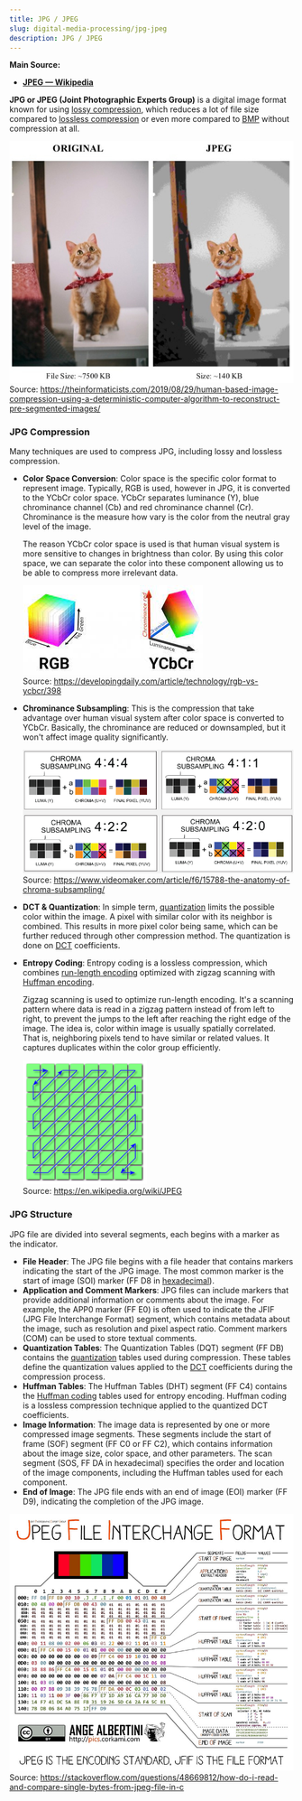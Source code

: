 ```yaml
---
title: JPG / JPEG
slug: digital-media-processing/jpg-jpeg
description: JPG / JPEG
---
```


**Main Source:**

- **[JPEG — Wikipedia](https://en.wikipedia.org/wiki/JPEG)**

**JPG or JPEG (Joint Photographic Experts Group)** is a digital image format known for using [lossy compression](/cs-notes/digital-signal-processing/compression#lossy-compression), which reduces a lot of file size compared to [lossless compression](/cs-notes/digital-signal-processing/compression#lossy-compression) or even more compared to [BMP](/cs-notes/digital-media-processing/bmp) without compression at all.

![Comparison between original and compressed JPG image](./jpg-comparison.png)  
Source: https://theinformaticists.com/2019/08/29/human-based-image-compression-using-a-deterministic-computer-algorithm-to-reconstruct-pre-segmented-images/

### JPG Compression

Many techniques are used to compress JPG, including lossy and lossless compression.

- **Color Space Conversion**: Color space is the specific color format to represent image. Typically, RGB is used, however in JPG, it is converted to the YCbCr color space. YCbCr separates luminance (Y), blue chrominance channel (Cb) and red chrominance channel (Cr). Chrominance is the measure how vary is the color from the neutral gray level of the image.

  The reason YCbCr color space is used is that human visual system is more sensitive to changes in brightness than color. By using this color space, we can separate the color into these component allowing us to be able to compress more irrelevant data.

  ![RGB vs YCbCr comparison](./rgb-ycbcr.jpeg)  
  Source: https://developingdaily.com/article/technology/rgb-vs-ycbcr/398

- **Chrominance Subsampling**: This is the compression that take advantage over human visual system after color space is converted to YCbCr. Basically, the chrominance are reduced or downsampled, but it won't affect image quality significantly.

  ![Comparison between chrominance subsampling method](./chrominance-subsampling.png)  
  Source: https://www.videomaker.com/article/f6/15788-the-anatomy-of-chroma-subsampling/

- **DCT & Quantization**: In simple term, [quantization](/cs-notes/digital-signal-processing/quantization) limits the possible color within the image. A pixel with similar color with its neighbor is combined. This results in more pixel color being same, which can be further reduced through other compression method. The quantization is done on [DCT](/cs-notes/digital-signal-processing/discrete-cosine-transform) coefficients.
- **Entropy Coding**: Entropy coding is a lossless compression, which combines [run-length encoding](/cs-notes/digital-signal-processing/compression#run-length-encoding-rle) optimized with zigzag scanning with [Huffman encoding](/cs-notes/digital-signal-processing/compression#huffman-encoding).

  Zigzag scanning is used to optimize run-length encoding. It's a scanning pattern where data is read in a zigzag pattern instead of from left to right, to prevent the jumps to the left after reaching the right edge of the image. The idea is, color within image is usually spatially correlated. That is, neighboring pixels tend to have similar or related values. It captures duplicates within the color group efficiently.

  ![Zigzag scanning](./zigzag-scanning.png)  
  Source: https://en.wikipedia.org/wiki/JPEG

### JPG Structure

JPG file are divided into several segments, each begins with a marker as the indicator.

- **File Header**: The JPG file begins with a file header that contains markers indicating the start of the JPG image. The most common marker is the start of image (SOI) marker (FF D8 in [hexadecimal](/cs-notes/computer-and-programming-fundamentals/number-system#hexadecimal)).
- **Application and Comment Markers**: JPG files can include markers that provide additional information or comments about the image. For example, the APP0 marker (FF E0) is often used to indicate the JFIF (JPG File Interchange Format) segment, which contains metadata about the image, such as resolution and pixel aspect ratio. Comment markers (COM) can be used to store textual comments.
- **Quantization Tables**: The Quantization Tables (DQT) segment (FF DB) contains the [quantization](/cs-notes/digital-signal-processing/quantization) tables used during compression. These tables define the quantization values applied to the [DCT](/cs-notes/digital-signal-processing/discrete-cosine-transform) coefficients during the compression process.
- **Huffman Tables**: The Huffman Tables (DHT) segment (FF C4) contains the [Huffman coding](/cs-notes/digital-signal-processing/compression#huffman-encoding) tables used for entropy encoding. Huffman coding is a lossless compression technique applied to the quantized DCT coefficients.
- **Image Information**: The image data is represented by one or more compressed image segments. These segments include the start of frame (SOF) segment (FF C0 or FF C2), which contains information about the image size, color space, and other parameters. The scan segment (SOS, FF DA in hexadecimal) specifies the order and location of the image components, including the Huffman tables used for each component.
- **End of Image**: The JPG file ends with an end of image (EOI) marker (FF D9), indicating the completion of the JPG image.

![JPG content](./jpg-content.jpg)  
Source: https://stackoverflow.com/questions/48669812/how-do-i-read-and-compare-single-bytes-from-jpeg-file-in-c
